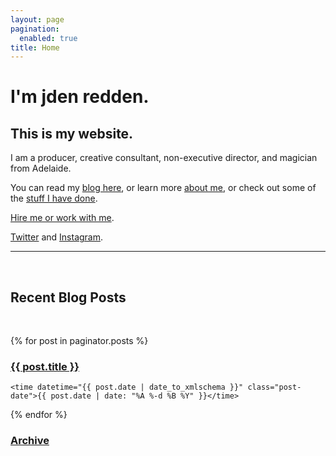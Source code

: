 ```yaml
---
layout: page
pagination:
  enabled: true
title: Home
---
```


# I'm jden redden.

## This is my website. 

I am a producer, creative consultant, non-executive director, and magician from Adelaide. 

You can read my [blog here](/blog/), or learn more [about me](/about.html), or check out some of the [stuff I have done](/projects.html).

[Hire me or work with me](/cv.html). 

[Twitter](https://www.twitter.com/jden) and [Instagram](https://www.instagram.com/jden).

<hr>
<br>

## Recent Blog Posts

<br>

<div class="posts">
    
  {% for post in paginator.posts %}
  <article>
    <h3 class="post-title">
      <a href="{{ site.baseurl }}{{ post.url }}">
        {{ post.title }}
      </a>
    </h3>

    <time datetime="{{ post.date | date_to_xmlschema }}" class="post-date">{{ post.date | date: "%A %-d %B %Y" }}</time>
  </article>
  {% endfor %}
</div>

<aside class="related">
  <h3><a href="{{ site.baseurl }}/archive.html">Archive</a></h3>
</aside>